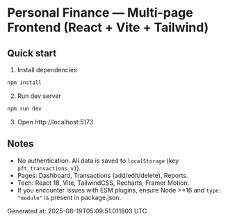 # Personal Finance — Multi-page Frontend (React + Vite + Tailwind)

## Quick start

1. Install dependencies
```bash
npm install
```

2. Run dev server
```bash
npm run dev
```

3. Open http://localhost:5173

## Notes
- No authentication. All data is saved to `localStorage` (key `pft_transactions_v1`).
- Pages: Dashboard, Transactions (add/edit/delete), Reports.
- Tech: React 18, Vite, TailwindCSS, Recharts, Framer Motion.
- If you encounter issues with ESM plugins, ensure Node >=16 and `type: "module"` is present in package.json.

Generated at: 2025-08-19T05:09:51.011803 UTC
